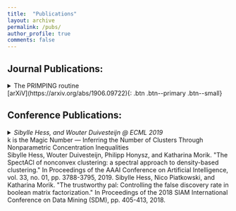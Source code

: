 ```yaml
---
title:  "Publications"
layout: archive
permalink: /pubs/
author_profile: true
comments: false
---
```


## Journal Publications:
<details>
  <summary>The PRIMPING routine</summary>
  Sibylle Hess, Katharina Morik, and Nico Piatkowski. "The PRIMPING routine — Tiling through proximal alternating linearized minimization." Data Mining and Knowledge Discovery (DAMI), pp. 1090-1131, 2017.
</details>
[arXiV](https://arxiv.org/abs/1906.09722){: .btn .btn--primary .btn--small}

## Conference Publications:

<details>
  <summary><i>Sibylle Hess, and Wouter Duivesteijn @ ECML 2019</i> <br>
   k is the Magic Number — Inferring the Number of Clusters Through Nonparametric Concentration Inequalities </summary>
  Sibylle Hess, Katharina Morik, and Nico Piatkowski. "The PRIMPING routine — Tiling through proximal alternating linearized minimization." Data Mining and Knowledge Discovery (DAMI), pp. 1090-1131, 2017.
</details>
Sibylle Hess, Wouter Duivesteijn, Philipp Honysz, and Katharina Morik. "The SpectACl of nonconvex clustering: a spectral approach to density-based clustering." In Proceedings of the AAAI Conference on Artificial Intelligence, vol. 33, no. 01, pp. 3788-3795, 2019.  
Sibylle Hess, Nico Piatkowski, and Katharina Morik. "The trustworthy pal: Controlling the false discovery rate in boolean matrix factorization." In Proceedings of the 2018 SIAM International Conference on Data Mining (SDM), pp. 405-413, 2018.

